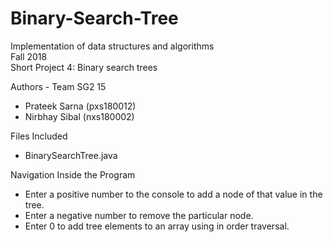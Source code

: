# Binary-Search-Tree

Implementation of data structures and algorithms  
Fall 2018  
Short Project 4: Binary search trees  

Authors - Team SG2 15
- Prateek Sarna (pxs180012)
- Nirbhay Sibal (nxs180002)

Files Included
- BinarySearchTree.java

Navigation Inside the Program
- Enter a positive number to the console to add a node of that value in the tree.
- Enter a negative number to remove the particular node.
- Enter 0 to add tree elements to an array using in order traversal.
